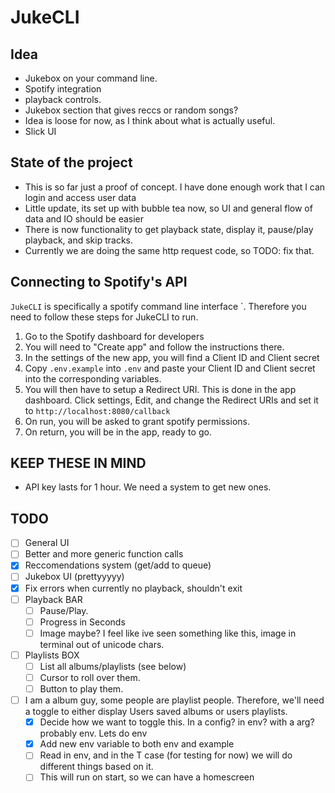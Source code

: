 # JukeCLI

## Idea

- Jukebox on your command line.
- Spotify integration
- playback controls.
- Jukebox section that gives reccs or random songs?
- Idea is loose for now, as I think about what is actually useful.
- Slick UI

## State of the project

- This is so far just a proof of concept. I have done enough work that I can login and access user data
- Little update, its set up with bubble tea now, so UI and general flow of data and IO should be easier
- There is now functionality to get playback state, display it, pause/play playback, and skip tracks.
- Currently we are doing the same http request code, so TODO: fix that.

## Connecting to Spotify's API

`JukeCLI` is specifically a spotify command line interface `. Therefore you need to follow these steps for JukeCLI to run.

1. Go to the Spotify dashboard for developers
2. You will need to "Create app" and follow the instructions there.
3. In the settings of the new app, you will find a Client ID and Client secret
4. Copy `.env.example` into `.env` and paste your Client ID and Client secret into the corresponding variables.
5. You will then have to setup a Redirect URI. This is done in the app dashboard. Click settings, Edit, and change the Redirect URIs and set it to `http://localhost:8080/callback`
6. On run, you will be asked to grant spotify permissions.
7. On return, you will be in the app, ready to go.

## KEEP THESE IN MIND

- API key lasts for 1 hour. We need a system to get new ones.

## TODO

- [ ] General UI
- [ ] Better and more generic function calls
- [x] Reccomendations system (get/add to queue)
- [ ] Jukebox UI (prettyyyyy)
- [x] Fix errors when currently no playback, shouldn't exit
- [ ] Playback BAR
  - [ ] Pause/Play.
  - [ ] Progress in Seconds
  - [ ] Image maybe? I feel like ive seen something like this, image in terminal out of unicode chars.
- [ ] Playlists BOX
  - [ ] List all albums/playlists (see below)
  - [ ] Cursor to roll over them.
  - [ ] Button to play them.
- [ ] I am a album guy, some people are playlist people. Therefore, we'll need a toggle to either display Users saved albums or users playlists.
  - [x] Decide how we want to toggle this. In a config? in env? with a arg? probably env. Lets do env
  - [x] Add new env variable to both env and example
  - [ ] Read in env, and in the T case (for testing for now) we will do different things based on it.
  - [ ] This will run on start, so we can have a homescreen

